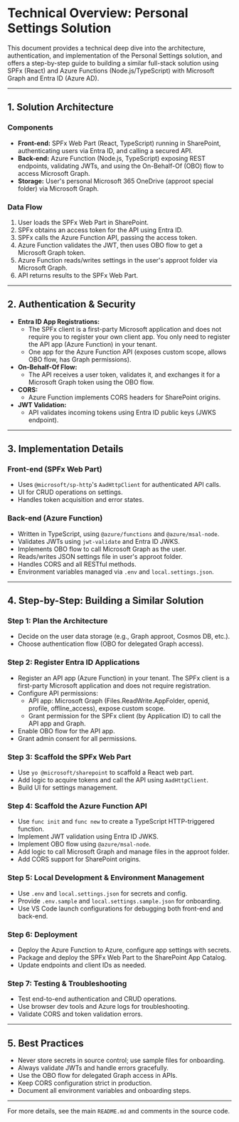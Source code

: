 # Technical Overview: Personal Settings Solution

This document provides a technical deep dive into the architecture, authentication, and implementation of the Personal Settings solution, and offers a step-by-step guide to building a similar full-stack solution using SPFx (React) and Azure Functions (Node.js/TypeScript) with Microsoft Graph and Entra ID (Azure AD).

---

## 1. Solution Architecture

### Components
- **Front-end:** SPFx Web Part (React, TypeScript) running in SharePoint, authenticating users via Entra ID, and calling a secured API.
- **Back-end:** Azure Function (Node.js, TypeScript) exposing REST endpoints, validating JWTs, and using the On-Behalf-Of (OBO) flow to access Microsoft Graph.
- **Storage:** User's personal Microsoft 365 OneDrive (approot special folder) via Microsoft Graph.

### Data Flow
1. User loads the SPFx Web Part in SharePoint.
2. SPFx obtains an access token for the API using Entra ID.
3. SPFx calls the Azure Function API, passing the access token.
4. Azure Function validates the JWT, then uses OBO flow to get a Microsoft Graph token.
5. Azure Function reads/writes settings in the user's approot folder via Microsoft Graph.
6. API returns results to the SPFx Web Part.

---

## 2. Authentication & Security

- **Entra ID App Registrations:**
  - The SPFx client is a first-party Microsoft application and does not require you to register your own client app. You only need to register the API app (Azure Function) in your tenant.
  - One app for the Azure Function API (exposes custom scope, allows OBO flow, has Graph permissions).
- **On-Behalf-Of Flow:**
  - The API receives a user token, validates it, and exchanges it for a Microsoft Graph token using the OBO flow.
- **CORS:**
  - Azure Function implements CORS headers for SharePoint origins.
- **JWT Validation:**
  - API validates incoming tokens using Entra ID public keys (JWKS endpoint).

---

## 3. Implementation Details

### Front-end (SPFx Web Part)
- Uses `@microsoft/sp-http`'s `AadHttpClient` for authenticated API calls.
- UI for CRUD operations on settings.
- Handles token acquisition and error states.

### Back-end (Azure Function)
- Written in TypeScript, using `@azure/functions` and `@azure/msal-node`.
- Validates JWTs using `jwt-validate` and Entra ID JWKS.
- Implements OBO flow to call Microsoft Graph as the user.
- Reads/writes JSON settings file in user's approot folder.
- Handles CORS and all RESTful methods.
- Environment variables managed via `.env` and `local.settings.json`.

---

## 4. Step-by-Step: Building a Similar Solution

### Step 1: Plan the Architecture
- Decide on the user data storage (e.g., Graph approot, Cosmos DB, etc.).
- Choose authentication flow (OBO for delegated Graph access).

### Step 2: Register Entra ID Applications
- Register an API app (Azure Function) in your tenant. The SPFx client is a first-party Microsoft application and does not require registration.
- Configure API permissions:
  - API app: Microsoft Graph (Files.ReadWrite.AppFolder, openid, profile, offline_access), expose custom scope.
  - Grant permission for the SPFx client (by Application ID) to call the API app and Graph.
- Enable OBO flow for the API app.
- Grant admin consent for all permissions.

### Step 3: Scaffold the SPFx Web Part
- Use `yo @microsoft/sharepoint` to scaffold a React web part.
- Add logic to acquire tokens and call the API using `AadHttpClient`.
- Build UI for settings management.

### Step 4: Scaffold the Azure Function API
- Use `func init` and `func new` to create a TypeScript HTTP-triggered function.
- Implement JWT validation using Entra ID JWKS.
- Implement OBO flow using `@azure/msal-node`.
- Add logic to call Microsoft Graph and manage files in the approot folder.
- Add CORS support for SharePoint origins.

### Step 5: Local Development & Environment Management
- Use `.env` and `local.settings.json` for secrets and config.
- Provide `.env.sample` and `local.settings.sample.json` for onboarding.
- Use VS Code launch configurations for debugging both front-end and back-end.

### Step 6: Deployment
- Deploy the Azure Function to Azure, configure app settings with secrets.
- Package and deploy the SPFx Web Part to the SharePoint App Catalog.
- Update endpoints and client IDs as needed.

### Step 7: Testing & Troubleshooting
- Test end-to-end authentication and CRUD operations.
- Use browser dev tools and Azure logs for troubleshooting.
- Validate CORS and token validation errors.

---

## 5. Best Practices
- Never store secrets in source control; use sample files for onboarding.
- Always validate JWTs and handle errors gracefully.
- Use the OBO flow for delegated Graph access in APIs.
- Keep CORS configuration strict in production.
- Document all environment variables and onboarding steps.

---

For more details, see the main `README.md` and comments in the source code.
